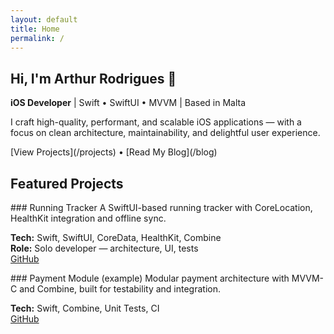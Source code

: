 ```yaml
---
layout: default
title: Home
permalink: /
---
```


<h2>Hi, I'm Arthur Rodrigues 👋</h2>

<p><strong>iOS Developer</strong> | Swift • SwiftUI • MVVM | Based in Malta</p>

<p>I craft high-quality, performant, and scalable iOS applications — with a focus on clean architecture, maintainability, and delightful user experience.</p>

<p>
[View Projects](/projects) • [Read My Blog](/blog)
</p>

## Featured Projects

<div class="project-card">
### Running Tracker
A SwiftUI-based running tracker with CoreLocation, HealthKit integration and offline sync.

**Tech:** Swift, SwiftUI, CoreData, HealthKit, Combine  
**Role:** Solo developer — architecture, UI, tests  
[GitHub](https://github.com/ArthurSMR/running-tracker)
</div>

<div class="project-card">
### Payment Module (example)
Modular payment architecture with MVVM-C and Combine, built for testability and integration.

**Tech:** Swift, Combine, Unit Tests, CI  
[GitHub](https://github.com/ArthurSMR/payment-module)
</div>